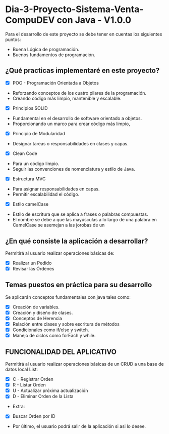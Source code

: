 # Dia-3-Proyecto-Sistema-Venta-CompuDEV con Java - V1.0.0

Para el desarrollo de este proyecto se debe tener en cuentas los 
siguientes puntos:

- Buena Lógica de programación.
- Buenos fundamentos de programación.

## ¿Qué practicas implementaré en este proyecto?

- [x] POO - Programación Orientada a Objetos
- Reforzando conceptos de los cuatro pilares de la programación.
- Creando código más limpio, mantenible y escalable.

- [x] Principios SOLID
- Fundamental en el desarrollo de software orientado a objetos.
- Proporcionando un marco para crear código más limpio,

- [x] Principio de Modularidad
- Designar tareas o responsabilidades en clases y capas.

- [x] Clean Code
- Para un código limpio.
- Seguir las convenciones de nomenclatura y estilo de Java.

- [x] Estructura MVC
- Para asignar responsabilidades en capas.
- Permitir escalabilidad el código.

- [x] Estilo camelCase
- Estilo de escritura que se aplica a frases o palabras compuestas.
- El nombre se debe a que las mayúsculas a lo largo de una palabra en CamelCase se asemejan a las jorobas de un

## ¿En qué consiste la aplicación a desarrollar?

Permitirá al usuario realizar operaciones básicas de:
- [x] Realizar un Pedido
- [x] Revisar las Órdenes

## Temas puestos en práctica para su desarrollo
Se aplicarán conceptos fundamentales con java tales como:

- [x] Creación de variables.
- [x] Creación y diseño de clases.
- [x] Conceptos de Herencia
- [x] Relación entre clases y sobre escritura de métodos
- [x] Condicionales como if/else y switch.
- [x] Manejo de ciclos como forEach y while.

## FUNCIONALIDAD DEL APLICATIVO
Permitirá al usuario realizar operaciones básicas de un CRUD a una base de 
datos local List:
- [x] C - Registrar Orden
- [x] R - Listar Orden
- [x] U - Actualizar próxima actualización
- [x] D - Eliminar Orden de la Lista
- Extra:
- [x] Buscar Orden por ID
- Por último, el usuario podrá salir de la aplicación si asi lo desee.


